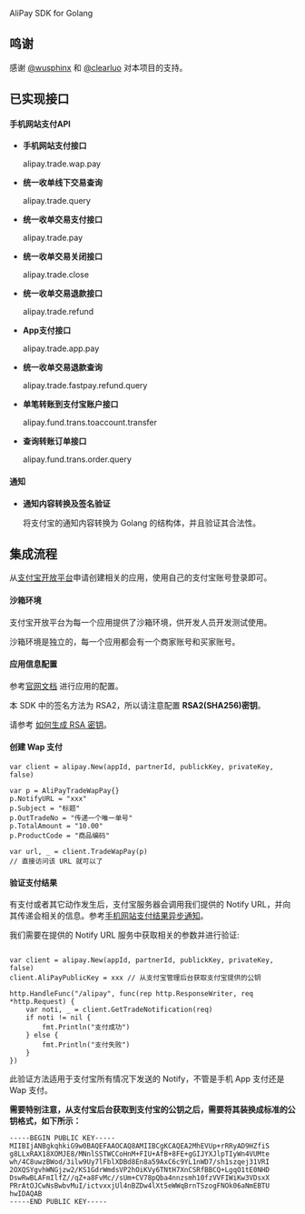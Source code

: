 AliPay SDK for Golang


## 鸣谢
感谢 [@wusphinx](https://github.com/wusphinx) 和 [@clearluo](https://github.com/clearluo) 对本项目的支持。

## 已实现接口

#### 手机网站支付API

* **手机网站支付接口**
	
	alipay.trade.wap.pay

* **统一收单线下交易查询**
	
	alipay.trade.query
	
* **统一收单交易支付接口**
	
	alipay.trade.pay
	
* **统一收单交易关闭接口**

	alipay.trade.close

* **统一收单交易退款接口**

	alipay.trade.refund
	
* **App支付接口**

	alipay.trade.app.pay

* **统一收单交易退款查询**

	alipay.trade.fastpay.refund.query

* **单笔转账到支付宝账户接口**

	alipay.fund.trans.toaccount.transfer
	
* **查询转账订单接口**

	alipay.fund.trans.order.query 
	
#### 通知
	
* **通知内容转换及签名验证**
	
	将支付宝的通知内容转换为 Golang 的结构体，并且验证其合法性。
	
## 集成流程

从[支付宝开放平台](https://open.alipay.com/)申请创建相关的应用，使用自己的支付宝账号登录即可。

#### 沙箱环境

支付宝开放平台为每一个应用提供了沙箱环境，供开发人员开发测试使用。

沙箱环境是独立的，每一个应用都会有一个商家账号和买家账号。

#### 应用信息配置

参考[官网文档](https://doc.open.alipay.com/docs/doc.htm?spm=a219a.7629140.0.0.5pgfxp&treeId=200&articleId=105894&docType=1) 进行应用的配置。

本 SDK 中的签名方法为 RSA2，所以请注意配置 **RSA2(SHA256)密钥**。

请参考 [如何生成 RSA 密钥](https://doc.open.alipay.com/docs/doc.htm?treeId=291&articleId=105971&docType=1)。

#### 创建 Wap 支付

``` Golang
var client = alipay.New(appId, partnerId, publickKey, privateKey, false)

var p = AliPayTradeWapPay{}
p.NotifyURL = "xxx"
p.Subject = "标题"
p.OutTradeNo = "传递一个唯一单号"
p.TotalAmount = "10.00"
p.ProductCode = "商品编码"

var url, _ = client.TradeWapPay(p)
// 直接访问该 URL 就可以了
```

#### 验证支付结果

有支付或者其它动作发生后，支付宝服务器会调用我们提供的 Notify URL，并向其传递会相关的信息。参考[手机网站支付结果异步通知](https://doc.open.alipay.com/docs/doc.htm?spm=a219a.7629140.0.0.XM5C4a&treeId=203&articleId=105286&docType=1)。

我们需要在提供的 Notify URL 服务中获取相关的参数并进行验证:

```Golang

var client = alipay.New(appId, partnerId, publickKey, privateKey, false)
client.AliPayPublicKey = xxx // 从支付宝管理后台获取支付宝提供的公钥
 
http.HandleFunc("/alipay", func(rep http.ResponseWriter, req *http.Request) {
	var noti, _ = client.GetTradeNotification(req)
	if noti != nil {
		fmt.Println("支付成功")
	} else {
		fmt.Println("支付失败")
	}
})
```

此验证方法适用于支付宝所有情况下发送的 Notify，不管是手机 App 支付还是 Wap 支付。

**需要特别注意，从支付宝后台获取到支付宝的公钥之后，需要将其装换成标准的公钥格式，如下所示：**

```
-----BEGIN PUBLIC KEY-----
MIIBIjANBgkqhkiG9w0BAQEFAAOCAQ8AMIIBCgKCAQEA2MhEVUp+rRRyAD9HZfiS
g8LLxRAX18XOMJE8/MNnlSSTWCCoHnM+FIU+AfB+8FE+gGIJYXJlpTIyWn4VUMte
wh/4C8uwzBWod/3ilw9Uy7lFblXDBd8En8a59AxC6c9YL1nWD7/sh1szqej31VRI
2OXQSYgvhWNGjzw2/KS1GdrWmdsVP2hOiKVy6TNtH7XnCSRfBBCQ+LgqO1tE0NHD
DswRwBLAFmIlfZ//qZ+a8FvMc//sUm+CV78pQba4nnzsmh10fzVVFIWiKw3VDsxX
PRrAtOJCwNsBwbvMuI/ictvxxjUl4nBZDw4lXt5eWWqBrnTSzogFNOk06aNmEBTU
hwIDAQAB
-----END PUBLIC KEY-----
```

